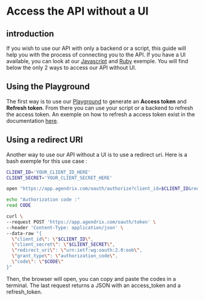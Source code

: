 # Access the API without a UI

## introduction

If you wish to use our API with only a backend or a script, this guide will help you with the process of connecting you to the API. If you have
a UI available, you can look at our [Javascript](https://github.com/agendrix/public-api-integration-examples/tree/main/js) and [Ruby](https://github.com/agendrix/public-api-integration-examples/tree/main/ruby) exemple.
You will find below the only 2 ways to access our API without UI.


## Using the Playground

The first way is to use our [Playground](https://developers.agendrix.com/playground) to generate an **Access token** and **Refresh token**. From there you
can use your script or a backend to refresh the access token. An exemple on how to refresh a access token exist in the documentation [here](https://developers.agendrix.com/documentation#section/OAuth-2.0/Exchange-the-Refresh-Token-for-a-New-Access-Token).

## Using a redirect URI

Another way to use our API without a UI is to use a redirect uri. Here is a bash exemple for this use case : 
```bash
CLIENT_ID='YOUR_CLIENT_ID_HERE'
CLIENT_SECRET='YOUR_CLIENT_SECRET_HERE'

open "https://app.agendrix.com/oauth/authorize?client_id=$CLIENT_ID&redirect_uri=urn:ietf:wg:oauth:2.0:oob&response_type=code&scope=read+write"

echo "Authorization code :"
read CODE

curl \
--request POST 'https://app.agendrix.com/oauth/token' \
--header 'Content-Type: application/json' \
--data-raw "{
  \"client_id\": \"$CLIENT_ID\",
  \"client_secret\": \"$CLIENT_SECRET\",
  \"redirect_uri\": \"urn:ietf:wg:oauth:2.0:oob\",
  \"grant_type\": \"authorization_code\",
  \"code\": \"$CODE\"
}"
```

Then, the browser will open, you can copy and paste the codes in a terminal. The last request returns a JSON with an access_token and a refresh_token.
